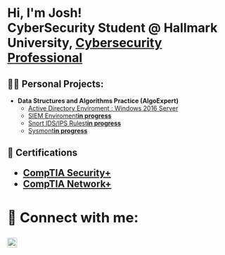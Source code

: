 <h1>Hi, I'm Josh! <br/> CyberSecurity Student @ Hallmark University, <a href="https://www.linkedin.com/in/oscaracardenas">Cybersecurity Professional</a></h1>

<h2>👨‍💻 Personal Projects:</h2>

- <b>Data Structures and Algorithms Practice (AlgoExpert)</b>
  - [Active Directory Enviroment : Windows 2016 Server](https://github.com/Nullbyted/WindowsAD)
  - [SIEM Enviroment**in progress**](https://github.com/Nullbyted/SIEM_Enviroment)
  - [Snort IDS/IPS Rulest**in progress**](https://github.com/Nullbyted/Snort_IDS-IPS)
  - [Sysmont**in progress**](https://github.com/Nullbyted/Sysmon)


<h2>📑 Certifications <h/2>
  
- [CompTIA Security+](https://github.com/Nullbyted/OscarCardenas/files/10522257/CompTIA.Security%2B.ce.certificate.pdf)
- [CompTIA Network+](https://github.com/Nullbyted/OscarCardenas/files/10522245/CompTIA.Network%2B.ce.certificate.pdf)



<h2> 🤳 Connect with me:</h2>


[<img align="left" alt="JoshMadakor | LinkedIn" width="22px" src="https://cdn.jsdelivr.net/npm/simple-icons@v3/icons/linkedin.svg" />][linkedin]


[linkedin]:https://www.linkedin.com/in/oscaracardenas

